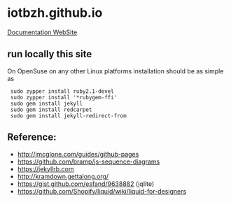 # iotbzh.github.io
[Documentation WebSite](https://iotbzh.github.io/)

## run locally this site

On OpenSuse on any other Linux platforms installation should be as simple as
```
 sudo zypper install ruby2.1-devel
 sudo zypper install '*rubygem-ffi' 
 sudo gem install jekyll
 sudo gem install redcarpet
 sudo gem install jekyll-redirect-from

```

## Reference: 
 - http://jmcglone.com/guides/github-pages
 - https://github.com/bramp/js-sequence-diagrams
 - https://jekyllrb.com
 - http://kramdown.gettalong.org/        
 - https://gist.github.com/esfand/9638882 (jqlite)
 - https://github.com/Shopify/liquid/wiki/liquid-for-designers
